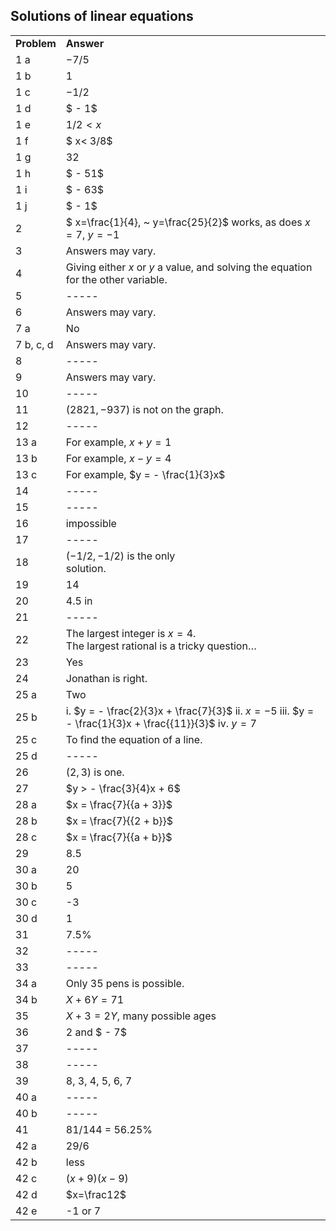 
## Solutions of linear equations


|||
|-------|------|
|**Problem**|**Answer**|
|1 a|<span><span>$- 7/ 5$</span></span>|
|1 b|<span>1</span>|
|1 c|<span>$-1/2$</span>|
|1 d|<span><span>$ - 1$</span></span>|
|1 e|<span><span>$1/2 < x$</span>|
  |1 f|<span><span>$ x< 3/8$</span></span>|
|1 g|32|
|1 h|<span><span>$ - 51$</span></span>|
|1 i|<span><span>$ - 63$</span></span>|
|1 j|<span><span>$ - 1$</span></span>|
|2|<span>$ x=\frac{1}{4}, ~ y=\frac{25}{2}$ works, as does $x=7, ~ y=-1$</span>|
|3|Answers may vary.|
|4|Giving either $x$ or $y$ a value, and solving the equation for the other variable.|
|5|-----|
|6|Answers may vary.|
|7 a|No|
|7 b, c, d|Answers may vary.|
|8|-----|
|9|Answers may vary.|
|10|-----|
|11|<span><span>$(2821, - 937)$</span></span> is not on the graph.|
|12|-----|
|13 a|For example, $x+y=1$|
|13 b|For example, <span>$x - y = 4$</span>|
|13 c|For example, <span>$y = - \frac{1}{3}x$</span><br>|
|14|-----|
|15|-----|
|16|impossible|
|17|-----|
|18|<span>$( - 1/2, - 1/2)$</span> is the only <br>solution.|
|19|14|
|20|4.5 in|
|21|-----|
|22|The largest integer is <span>$x = 4$</span>. <br>The largest rational is a tricky question…|
|23|Yes|
|24|Jonathan is right.|
|25 a|Two|
|25 b|i. <span>$y = - \frac{2}{3}x + \frac{7}{3}$</span> ii. <span>$x = - 5$</span> iii. <span>$y = - \frac{1}{3}x + \frac{{11}}{3}$</span> iv. <span>$y = 7$</span><br>|
|25 c|To find the equation of a line.|
|25 d|-----|
|26|<span><span>$\left( {2,3} \right)$</span></span> is one.<br>|
|27|<span><span>$y > - \frac{3}{4}x + 6$</span></span>|
|28 a|<span><span>$x = \frac{7}{{a + 3}}$</span></span>|
|28 b|<span><span>$x = \frac{7}{{2 + b}}$</span></span>|
|28 c|<span><span>$x = \frac{7}{{a + b}}$</span></span>|
|29|8.5|
|30 a|20|
|30 b|5|
|30 c|-3|
|30 d|1|
|31|7.5%|
|32|-----|
|33|-----|
|34 a|Only 35 pens is possible.|
|34 b|<span><span>$X + 6Y = 71$</span></span>|
|35|<span><span>$X + 3 = 2Y$</span></span>, <span class="char-style-override-4">many possible ages</span>|
|36|2 and <span><span>$ - 7$</span></span>|
|37|-----|
|38|-----|
|39|8, 3, 4, 5, 6, 7|
|40 a|-----|
|40 b|-----|
|41|81/144 = 56.25%|
|42 a|29/6|
|42 b|less|
|42 c|<span>$(x + 9)(x - 9)$</span>|
|42 d|$x=\frac12$|
|42 e|-1 or 7|
